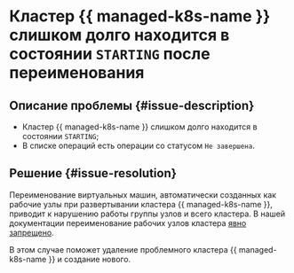# Кластер {{ managed-k8s-name }} слишком долго находится в состоянии `STARTING` после переименования


## Описание проблемы {#issue-description}

* Кластер {{ managed-k8s-name }} слишком долго находится в состоянии `STARTING`;
* В списке операций есть операции со статусом `Не завершена`.

## Решение {#issue-resolution}

Переименование виртуальных машин, автоматически созданных как рабочие узлы при развертывании кластера {{ managed-k8s-name }}, приводит к нарушению работы группы узлов и всего кластера. В нашей документации переименование рабочих узлов кластера [явно запрещено](../../../managed-kubernetes/operations/node-group/node-group-create.md).

В этом случае поможет удаление проблемного кластера {{ managed-k8s-name }} и создание нового.